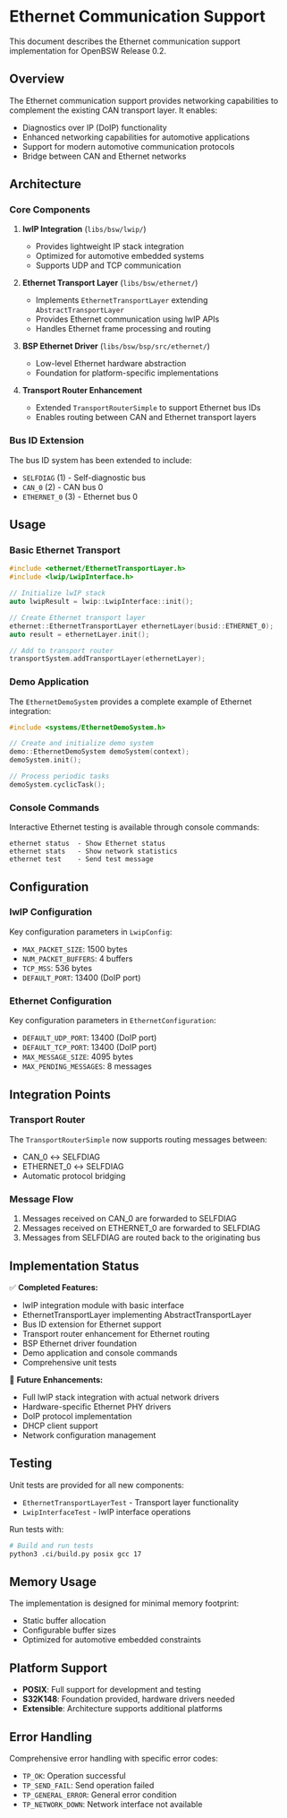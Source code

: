 # Ethernet Communication Support

This document describes the Ethernet communication support implementation for OpenBSW Release 0.2.

## Overview

The Ethernet communication support provides networking capabilities to complement the existing CAN transport layer. It enables:

- Diagnostics over IP (DoIP) functionality
- Enhanced networking capabilities for automotive applications
- Support for modern automotive communication protocols
- Bridge between CAN and Ethernet networks

## Architecture

### Core Components

1. **lwIP Integration** (`libs/bsw/lwip/`)
   - Provides lightweight IP stack integration
   - Optimized for automotive embedded systems
   - Supports UDP and TCP communication

2. **Ethernet Transport Layer** (`libs/bsw/ethernet/`)
   - Implements `EthernetTransportLayer` extending `AbstractTransportLayer`
   - Provides Ethernet communication using lwIP APIs
   - Handles Ethernet frame processing and routing

3. **BSP Ethernet Driver** (`libs/bsw/bsp/src/ethernet/`)
   - Low-level Ethernet hardware abstraction
   - Foundation for platform-specific implementations

4. **Transport Router Enhancement**
   - Extended `TransportRouterSimple` to support Ethernet bus IDs
   - Enables routing between CAN and Ethernet transport layers

### Bus ID Extension

The bus ID system has been extended to include:
- `SELFDIAG` (1) - Self-diagnostic bus
- `CAN_0` (2) - CAN bus 0
- `ETHERNET_0` (3) - Ethernet bus 0

## Usage

### Basic Ethernet Transport

```cpp
#include <ethernet/EthernetTransportLayer.h>
#include <lwip/LwipInterface.h>

// Initialize lwIP stack
auto lwipResult = lwip::LwipInterface::init();

// Create Ethernet transport layer
ethernet::EthernetTransportLayer ethernetLayer(busid::ETHERNET_0);
auto result = ethernetLayer.init();

// Add to transport router
transportSystem.addTransportLayer(ethernetLayer);
```

### Demo Application

The `EthernetDemoSystem` provides a complete example of Ethernet integration:

```cpp
#include <systems/EthernetDemoSystem.h>

// Create and initialize demo system
demo::EthernetDemoSystem demoSystem(context);
demoSystem.init();

// Process periodic tasks
demoSystem.cyclicTask();
```

### Console Commands

Interactive Ethernet testing is available through console commands:

```
ethernet status  - Show Ethernet status
ethernet stats   - Show network statistics  
ethernet test    - Send test message
```

## Configuration

### lwIP Configuration

Key configuration parameters in `LwipConfig`:
- `MAX_PACKET_SIZE`: 1500 bytes
- `NUM_PACKET_BUFFERS`: 4 buffers
- `TCP_MSS`: 536 bytes
- `DEFAULT_PORT`: 13400 (DoIP port)

### Ethernet Configuration

Key configuration parameters in `EthernetConfiguration`:
- `DEFAULT_UDP_PORT`: 13400 (DoIP port)
- `DEFAULT_TCP_PORT`: 13400 (DoIP port)
- `MAX_MESSAGE_SIZE`: 4095 bytes
- `MAX_PENDING_MESSAGES`: 8 messages

## Integration Points

### Transport Router

The `TransportRouterSimple` now supports routing messages between:
- CAN_0 ↔ SELFDIAG
- ETHERNET_0 ↔ SELFDIAG
- Automatic protocol bridging

### Message Flow

1. Messages received on CAN_0 are forwarded to SELFDIAG
2. Messages received on ETHERNET_0 are forwarded to SELFDIAG  
3. Messages from SELFDIAG are routed back to the originating bus

## Implementation Status

✅ **Completed Features:**
- lwIP integration module with basic interface
- EthernetTransportLayer implementing AbstractTransportLayer
- Bus ID extension for Ethernet support
- Transport router enhancement for Ethernet routing
- BSP Ethernet driver foundation
- Demo application and console commands
- Comprehensive unit tests

🚧 **Future Enhancements:**
- Full lwIP stack integration with actual network drivers
- Hardware-specific Ethernet PHY drivers
- DoIP protocol implementation
- DHCP client support
- Network configuration management

## Testing

Unit tests are provided for all new components:
- `EthernetTransportLayerTest` - Transport layer functionality
- `LwipInterfaceTest` - lwIP interface operations

Run tests with:
```bash
# Build and run tests
python3 .ci/build.py posix gcc 17
```

## Memory Usage

The implementation is designed for minimal memory footprint:
- Static buffer allocation
- Configurable buffer sizes
- Optimized for automotive embedded constraints

## Platform Support

- **POSIX**: Full support for development and testing
- **S32K148**: Foundation provided, hardware drivers needed
- **Extensible**: Architecture supports additional platforms

## Error Handling

Comprehensive error handling with specific error codes:
- `TP_OK`: Operation successful
- `TP_SEND_FAIL`: Send operation failed
- `TP_GENERAL_ERROR`: General error condition
- `TP_NETWORK_DOWN`: Network interface not available